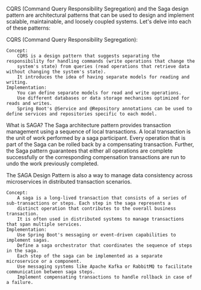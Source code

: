 CQRS (Command Query Responsibility Segregation) and the Saga design pattern are architectural patterns that can be used to design 
and implement scalable, maintainable, and loosely coupled systems. Let's delve into each of these patterns:

CQRS (Command Query Responsibility Segregation):

    Concept:
        CQRS is a design pattern that suggests separating the responsibility for handling commands (write operations that change the
        system's state) from queries (read operations that retrieve data without changing the system's state).
        It introduces the idea of having separate models for reading and writing.
    Implementation:
        You can define separate models for read and write operations.
        Use different databases or data storage mechanisms optimized for reads and writes.
        Spring Boot's @Service and @Repository annotations can be used to define services and repositories specific to each model.

What is SAGA?
The Saga architecture pattern provides transaction management using a sequence of local transactions. A local transaction is the
unit of work performed by a saga participant. Every operation that is part of the Saga can be rolled back by a compensating transaction. 
Further, the Saga pattern guarantees that either all operations are complete successfully or the corresponding compensation transactions are 
run to undo the work previously completed.

The SAGA Design Pattern is also a way to manage data consistency across microservices in distributed transaction scenarios.

    Concept:
        A saga is a long-lived transaction that consists of a series of sub-transactions or steps. Each step in the saga represents a 
        distinct operation that contributes to the overall business transaction.
        It is often used in distributed systems to manage transactions that span multiple services.
    Implementation:
        Use Spring Boot's messaging or event-driven capabilities to implement sagas.
        Define a saga orchestrator that coordinates the sequence of steps in the saga.
        Each step of the saga can be implemented as a separate microservice or a component.
        Use messaging systems like Apache Kafka or RabbitMQ to facilitate communication between saga steps.
        Implement compensating transactions to handle rollback in case of a failure.